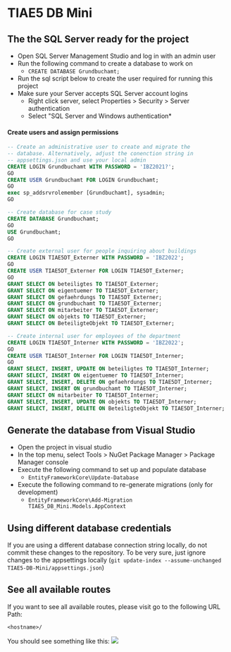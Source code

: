 # TIAE5 DB Mini

## The the SQL Server ready for the project
* Open SQL Server Management Studio and log in with an admin user
* Run the following command to create a database to work on
  * `CREATE DATABASE Grundbuchamt;`
* Run the sql script below to create the user required for running this project
* Make sure your Server accepts SQL Server account logins
  * Right click server, select Properties > Security > Server authentication
  * Select "SQL Server and Windows authentication* 

#### Create users and assign permissions
```sql
-- Create an administrative user to create and migrate the
-- database. Alternatively, adjust the conenction string in
-- appsettings.json and use your local admin
CREATE LOGIN Grundbuchamt WITH PASSWORD = 'IBZ2021?';
GO
CREATE USER Grundbuchamt FOR LOGIN Grundbuchamt;
GO
exec sp_addsrvrolemember [Grundbuchamt], sysadmin;
GO

-- Create database for case study
CREATE DATABASE Grundbuchamt;
GO
USE Grundbuchamt;
GO

-- Create external user for people inquiring about buildings
CREATE LOGIN TIAE5DT_Externer WITH PASSWORD = 'IBZ2022';
GO
CREATE USER TIAE5DT_Externer FOR LOGIN TIAE5DT_Externer;
GO
GRANT SELECT ON beteiligtes TO TIAE5DT_Externer;
GRANT SELECT ON eigentuemer TO TIAE5DT_Externer;
GRANT SELECT ON gefaehrdungs TO TIAE5DT_Externer;
GRANT SELECT ON grundbuchamt TO TIAE5DT_Externer;
GRANT SELECT ON mitarbeiter TO TIAE5DT_Externer;
GRANT SELECT ON objekts TO TIAE5DT_Externer;
GRANT SELECT ON BeteiligteObjekt TO TIAE5DT_Externer;

-- Create internal user for employees of the department
CREATE LOGIN TIAE5DT_Interner WITH PASSWORD = 'IBZ2022';
GO
CREATE USER TIAE5DT_Interner FOR LOGIN TIAE5DT_Interner;
GO
GRANT SELECT, INSERT, UPDATE ON beteiligtes TO TIAE5DT_Interner;
GRANT SELECT, INSERT ON eigentuemer TO TIAE5DT_Interner;
GRANT SELECT, INSERT, DELETE ON gefaehrdungs TO TIAE5DT_Interner;
GRANT SELECT, INSERT ON grundbuchamt TO TIAE5DT_Interner;
GRANT SELECT ON mitarbeiter TO TIAE5DT_Interner;
GRANT SELECT, INSERT, UPDATE ON objekts TO TIAE5DT_Interner;
GRANT SELECT, INSERT, DELETE ON BeteiligteObjekt TO TIAE5DT_Interner;
```

## Generate the database from Visual Studio
* Open the project in visual studio
* In the top menu, select Tools > NuGet Package Manager > Package Manager console
* Execute the following command to set up and populate database
  * `EntityFrameworkCore\Update-Database`
* Execute the following command to re-generate migrations (only for development)
  * `EntityFrameworkCore\Add-Migration TIAE5_DB_Mini.Models.AppContext`

## Using different database credentials
If you are using a different database connection string locally, do not commit these changes to the repository. To be very sure, just ignore changes to the appsettings locally (`git update-index --assume-unchanged TIAE5-DB-Mini/appsettings.json`)

## See all available routes
If you want to see all available routes, please visit go to the following URL Path:

`<hostname>/`

You should see something like this:
![](https://i.imgur.com/mZ4o5Jp.png)